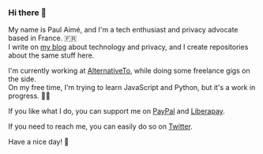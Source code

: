 ### Hi there 👋

My name is Paul Aimé, and I'm a tech enthusiast and privacy advocate based in France. 🇫🇷  
I write on [my blog](https://iampox.com/blog/) about technology and privacy, and I create repositories about the same stuff here.

I'm currently working at [AlternativeTo](https://alternativeto.net), while doing some freelance gigs on the side.  
On my free time, I'm trying to learn JavaScript and Python, but it's a work in progress. 👨‍💻

If you like what I do, you can support me on [PayPal](https://www.paypal.com/paypalme/paulaime) and [Liberapay](https://liberapay.com/paulaime/donate).

If you need to reach me, you can easily do so on [Twitter](https://twitter.com/iampox).

Have a nice day! 🔆
